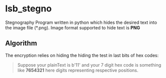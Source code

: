# lsb_stegno
Stegnography Program written in python which hides the desired text into
the image file (*.png).
Image format supported to hide text is **PNG**

## Algorithm
The encryption relies on hiding the hiding the test in last bits of hex codes:

> Suppose your plainText is b'11'
> and your 7 digit hex code is something like **7654321** here digits representing respective positions. 
